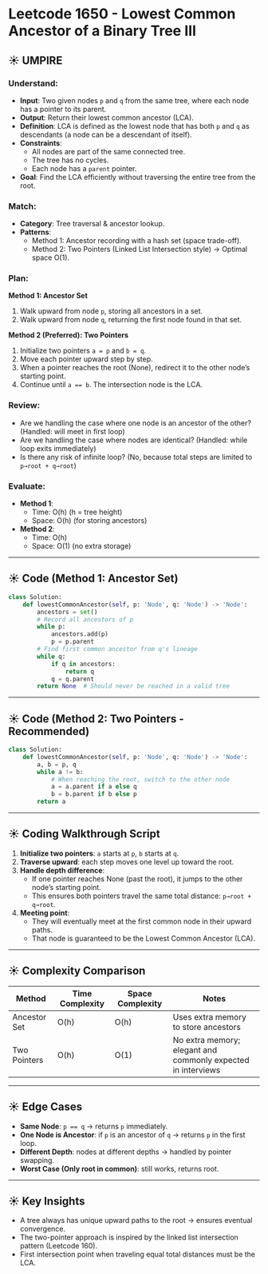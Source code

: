 
# Leetcode 1650 - Lowest Common Ancestor of a Binary Tree III

## ☀️ UMPIRE

### Understand:
- **Input**: Two given nodes `p` and `q` from the same tree, where each node has a pointer to its parent.
- **Output**: Return their lowest common ancestor (LCA).
- **Definition**: LCA is defined as the lowest node that has both `p` and `q` as descendants (a node can be a descendant of itself).
- **Constraints**:  
  - All nodes are part of the same connected tree.  
  - The tree has no cycles.  
  - Each node has a `parent` pointer.  
- **Goal**: Find the LCA efficiently without traversing the entire tree from the root.

### Match:
- **Category**: Tree traversal & ancestor lookup.
- **Patterns**:  
  - Method 1: Ancestor recording with a hash set (space trade-off).  
  - Method 2: Two Pointers (Linked List Intersection style) → Optimal space O(1).

### Plan:
**Method 1: Ancestor Set**
1. Walk upward from node `p`, storing all ancestors in a set.
2. Walk upward from node `q`, returning the first node found in that set.

**Method 2 (Preferred): Two Pointers**
1. Initialize two pointers `a = p` and `b = q`.
2. Move each pointer upward step by step.
3. When a pointer reaches the root (None), redirect it to the other node’s starting point.
4. Continue until `a == b`. The intersection node is the LCA.

### Review:
- Are we handling the case where one node is an ancestor of the other? (Handled: will meet in first loop)
- Are we handling the case where nodes are identical? (Handled: while loop exits immediately)
- Is there any risk of infinite loop? (No, because total steps are limited to `p→root + q→root`)

### Evaluate:
- **Method 1**:
  - Time: O(h) (h = tree height)
  - Space: O(h) (for storing ancestors)
- **Method 2**:
  - Time: O(h)
  - Space: O(1) (no extra storage)

---

## ☀️ Code (Method 1: Ancestor Set)
```python
class Solution:
    def lowestCommonAncestor(self, p: 'Node', q: 'Node') -> 'Node':
        ancestors = set()
        # Record all ancestors of p
        while p:
            ancestors.add(p)
            p = p.parent
        # Find first common ancestor from q's lineage
        while q:
            if q in ancestors:
                return q
            q = q.parent
        return None  # Should never be reached in a valid tree
```

---

## ☀️ Code (Method 2: Two Pointers - Recommended)
```python
class Solution:
    def lowestCommonAncestor(self, p: 'Node', q: 'Node') -> 'Node':
        a, b = p, q
        while a != b:
            # When reaching the root, switch to the other node
            a = a.parent if a else q
            b = b.parent if b else p
        return a
```

---

## ☀️ Coding Walkthrough Script
1. **Initialize two pointers**: `a` starts at `p`, `b` starts at `q`.
2. **Traverse upward**: each step moves one level up toward the root.
3. **Handle depth difference**:
   - If one pointer reaches None (past the root), it jumps to the other node’s starting point.
   - This ensures both pointers travel the same total distance: `p→root + q→root`.
4. **Meeting point**:
   - They will eventually meet at the first common node in their upward paths.
   - That node is guaranteed to be the Lowest Common Ancestor (LCA).

---

## ☀️ Complexity Comparison
| Method      | Time Complexity | Space Complexity | Notes |
|-------------|----------------|------------------|-------|
| Ancestor Set | O(h)           | O(h)             | Uses extra memory to store ancestors |
| Two Pointers | O(h)           | O(1)             | No extra memory; elegant and commonly expected in interviews |

---

## ☀️ Edge Cases
- **Same Node**: `p == q` → returns `p` immediately.
- **One Node is Ancestor**: if `p` is an ancestor of `q` → returns `p` in the first loop.
- **Different Depth**: nodes at different depths → handled by pointer swapping.
- **Worst Case (Only root in common)**: still works, returns root.

---

## ☀️ Key Insights
- A tree always has unique upward paths to the root → ensures eventual convergence.
- The two-pointer approach is inspired by the linked list intersection pattern (Leetcode 160).
- First intersection point when traveling equal total distances must be the LCA.
